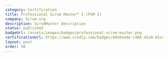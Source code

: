 ```yaml
---
category: Certification
title: Professional Scrum Master™ I (PSM I)
company: Scrum.org
description: ScrumMaster Description
status: published
badgeUrl: /assets/images/badges/professional-scrum-master.png
certificationUrl: https://www.credly.com/badges/60ddea4e-c486-45a9-81c8-629dab7c1e8a/public_url
layout: post
order: 50
---
```

